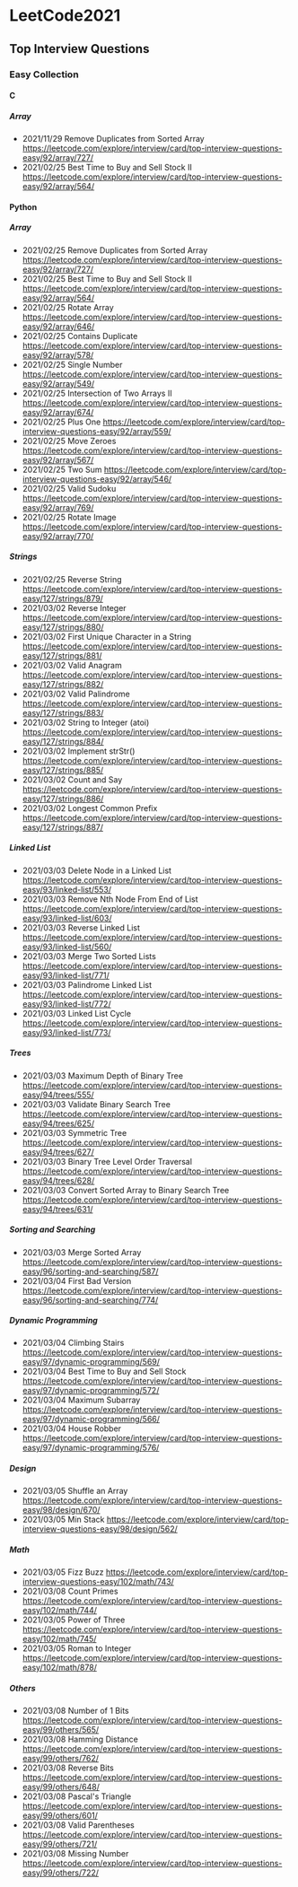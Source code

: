 # LeetCode2021
## Top Interview Questions
### Easy Collection
#### C
##### Array
* 2021/11/29 Remove Duplicates from Sorted Array https://leetcode.com/explore/interview/card/top-interview-questions-easy/92/array/727/
* 2021/02/25 Best Time to Buy and Sell Stock II https://leetcode.com/explore/interview/card/top-interview-questions-easy/92/array/564/
#### Python
##### Array
* 2021/02/25 Remove Duplicates from Sorted Array https://leetcode.com/explore/interview/card/top-interview-questions-easy/92/array/727/
* 2021/02/25 Best Time to Buy and Sell Stock II https://leetcode.com/explore/interview/card/top-interview-questions-easy/92/array/564/
* 2021/02/25 Rotate Array https://leetcode.com/explore/interview/card/top-interview-questions-easy/92/array/646/
* 2021/02/25 Contains Duplicate https://leetcode.com/explore/interview/card/top-interview-questions-easy/92/array/578/
* 2021/02/25 Single Number https://leetcode.com/explore/interview/card/top-interview-questions-easy/92/array/549/
* 2021/02/25 Intersection of Two Arrays II https://leetcode.com/explore/interview/card/top-interview-questions-easy/92/array/674/
* 2021/02/25 Plus One https://leetcode.com/explore/interview/card/top-interview-questions-easy/92/array/559/
* 2021/02/25 Move Zeroes https://leetcode.com/explore/interview/card/top-interview-questions-easy/92/array/567/
* 2021/02/25 Two Sum https://leetcode.com/explore/interview/card/top-interview-questions-easy/92/array/546/
* 2021/02/25 Valid Sudoku https://leetcode.com/explore/interview/card/top-interview-questions-easy/92/array/769/
* 2021/02/25 Rotate Image https://leetcode.com/explore/interview/card/top-interview-questions-easy/92/array/770/
##### Strings
* 2021/02/25 Reverse String https://leetcode.com/explore/interview/card/top-interview-questions-easy/127/strings/879/
* 2021/03/02 Reverse Integer https://leetcode.com/explore/interview/card/top-interview-questions-easy/127/strings/880/
* 2021/03/02 First Unique Character in a String https://leetcode.com/explore/interview/card/top-interview-questions-easy/127/strings/881/
* 2021/03/02 Valid Anagram https://leetcode.com/explore/interview/card/top-interview-questions-easy/127/strings/882/
* 2021/03/02 Valid Palindrome https://leetcode.com/explore/interview/card/top-interview-questions-easy/127/strings/883/
* 2021/03/02 String to Integer (atoi) https://leetcode.com/explore/interview/card/top-interview-questions-easy/127/strings/884/
* 2021/03/02 Implement strStr() https://leetcode.com/explore/interview/card/top-interview-questions-easy/127/strings/885/
* 2021/03/02 Count and Say https://leetcode.com/explore/interview/card/top-interview-questions-easy/127/strings/886/
* 2021/03/02 Longest Common Prefix https://leetcode.com/explore/interview/card/top-interview-questions-easy/127/strings/887/
##### Linked List
* 2021/03/03 Delete Node in a Linked List https://leetcode.com/explore/interview/card/top-interview-questions-easy/93/linked-list/553/
* 2021/03/03 Remove Nth Node From End of List https://leetcode.com/explore/interview/card/top-interview-questions-easy/93/linked-list/603/
* 2021/03/03 Reverse Linked List https://leetcode.com/explore/interview/card/top-interview-questions-easy/93/linked-list/560/
* 2021/03/03 Merge Two Sorted Lists https://leetcode.com/explore/interview/card/top-interview-questions-easy/93/linked-list/771/
* 2021/03/03 Palindrome Linked List https://leetcode.com/explore/interview/card/top-interview-questions-easy/93/linked-list/772/
* 2021/03/03 Linked List Cycle https://leetcode.com/explore/interview/card/top-interview-questions-easy/93/linked-list/773/
##### Trees
* 2021/03/03 Maximum Depth of Binary Tree https://leetcode.com/explore/interview/card/top-interview-questions-easy/94/trees/555/
* 2021/03/03 Validate Binary Search Tree https://leetcode.com/explore/interview/card/top-interview-questions-easy/94/trees/625/
* 2021/03/03 Symmetric Tree https://leetcode.com/explore/interview/card/top-interview-questions-easy/94/trees/627/
* 2021/03/03 Binary Tree Level Order Traversal https://leetcode.com/explore/interview/card/top-interview-questions-easy/94/trees/628/
* 2021/03/03 Convert Sorted Array to Binary Search Tree https://leetcode.com/explore/interview/card/top-interview-questions-easy/94/trees/631/
##### Sorting and Searching
* 2021/03/03 Merge Sorted Array https://leetcode.com/explore/interview/card/top-interview-questions-easy/96/sorting-and-searching/587/
* 2021/03/04 First Bad Version https://leetcode.com/explore/interview/card/top-interview-questions-easy/96/sorting-and-searching/774/
##### Dynamic Programming
* 2021/03/04 Climbing Stairs https://leetcode.com/explore/interview/card/top-interview-questions-easy/97/dynamic-programming/569/
* 2021/03/04 Best Time to Buy and Sell Stock https://leetcode.com/explore/interview/card/top-interview-questions-easy/97/dynamic-programming/572/
* 2021/03/04 Maximum Subarray https://leetcode.com/explore/interview/card/top-interview-questions-easy/97/dynamic-programming/566/
* 2021/03/04 House Robber https://leetcode.com/explore/interview/card/top-interview-questions-easy/97/dynamic-programming/576/
##### Design
* 2021/03/05 Shuffle an Array https://leetcode.com/explore/interview/card/top-interview-questions-easy/98/design/670/
* 2021/03/05 Min Stack https://leetcode.com/explore/interview/card/top-interview-questions-easy/98/design/562/
##### Math
* 2021/03/05 Fizz Buzz https://leetcode.com/explore/interview/card/top-interview-questions-easy/102/math/743/
* 2021/03/08 Count Primes https://leetcode.com/explore/interview/card/top-interview-questions-easy/102/math/744/
* 2021/03/05 Power of Three https://leetcode.com/explore/interview/card/top-interview-questions-easy/102/math/745/
* 2021/03/05 Roman to Integer https://leetcode.com/explore/interview/card/top-interview-questions-easy/102/math/878/
##### Others
* 2021/03/08 Number of 1 Bits https://leetcode.com/explore/interview/card/top-interview-questions-easy/99/others/565/
* 2021/03/08 Hamming Distance https://leetcode.com/explore/interview/card/top-interview-questions-easy/99/others/762/
* 2021/03/08 Reverse Bits https://leetcode.com/explore/interview/card/top-interview-questions-easy/99/others/648/
* 2021/03/08 Pascal's Triangle https://leetcode.com/explore/interview/card/top-interview-questions-easy/99/others/601/
* 2021/03/08 Valid Parentheses https://leetcode.com/explore/interview/card/top-interview-questions-easy/99/others/721/
* 2021/03/08 Missing Number https://leetcode.com/explore/interview/card/top-interview-questions-easy/99/others/722/
